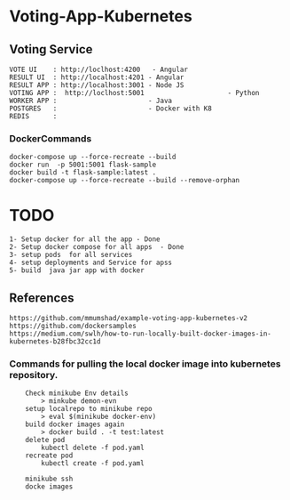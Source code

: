 # Voting-App-Kubernetes

## Voting Service



    VOTE UI    : http://loclhost:4200   - Angular
    RESULT UI  : http://localhost:4201 - Angular 
    RESULT APP : http://localhost:3001 - Node JS
    VOTING APP :  http://loclhost:5001                     - Python
    WORKER APP :                       - Java
    POSTGRES   :                       - Docker with K8
    REDIS      :

### DockerCommands

    docker-compose up --force-recreate --build
    docker run  -p 5001:5001 flask-sample
    docker build -t flask-sample:latest .
    docker-compose up --force-recreate --build --remove-orphan

    
    
# TODO

    1- Setup docker for all the app - Done
    2- Setup docker compose for all apps  - Done
    3- setup pods  for all services
    4- setup deployments and Service for apss
    5- build  java jar app with docker 


## References

    https://github.com/mmumshad/example-voting-app-kubernetes-v2
    https://github.com/dockersamples
    https://medium.com/swlh/how-to-run-locally-built-docker-images-in-kubernetes-b28fbc32cc1d


### Commands for pulling the local docker image into kubernetes repository.

        Check minikube Env details 
            > minkube demon-evn
        setup localrepo to minikube repo
            > eval $(minikube docker-env)
        build docker images again
            > docker build . -t test:latest
        delete pod
            kubectl delete -f pod.yaml
        recreate pod
            kubectl create -f pod.yaml

        minikube ssh
        docke images 
